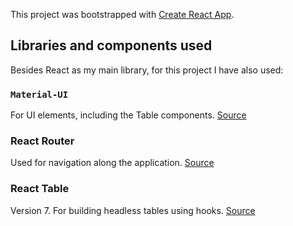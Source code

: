 This project was bootstrapped with [Create React App](https://github.com/facebook/create-react-app).

## Libraries and components used

Besides React as my main library, for this project I have also used:

### `Material-UI`

For UI elements, including the Table components.
[Source](https://material-ui.com)

### React Router

Used for navigation along the application.
[Source](https://github.com/ReactTraining/react-router)

### React Table

Version 7. For building headless tables using hooks.
[Source](https://react-table.js.org)
